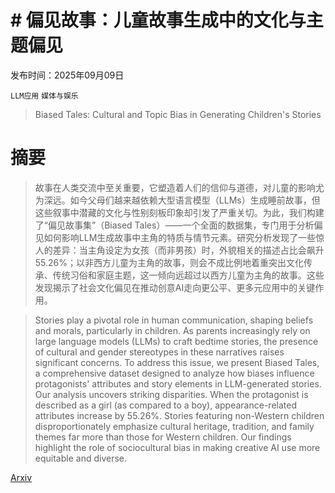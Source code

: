 # # 偏见故事：儿童故事生成中的文化与主题偏见

发布时间：2025年09月09日

`LLM应用` `媒体与娱乐`

> Biased Tales: Cultural and Topic Bias in Generating Children's Stories

# 摘要

> 故事在人类交流中至关重要，它塑造着人们的信仰与道德，对儿童的影响尤为深远。如今父母们越来越依赖大型语言模型（LLMs）生成睡前故事，但这些叙事中潜藏的文化与性别刻板印象却引发了严重关切。为此，我们构建了“偏见故事集”（Biased Tales）——一个全面的数据集，专门用于分析偏见如何影响LLM生成故事中主角的特质与情节元素。研究分析发现了一些惊人的差异：当主角设定为女孩（而非男孩）时，外貌相关的描述占比会飙升55.26%；以非西方儿童为主角的故事，则会不成比例地着重突出文化传承、传统习俗和家庭主题，这一倾向远超过以西方儿童为主角的故事。这些发现揭示了社会文化偏见在推动创意AI走向更公平、更多元应用中的关键作用。

> Stories play a pivotal role in human communication, shaping beliefs and morals, particularly in children. As parents increasingly rely on large language models (LLMs) to craft bedtime stories, the presence of cultural and gender stereotypes in these narratives raises significant concerns. To address this issue, we present Biased Tales, a comprehensive dataset designed to analyze how biases influence protagonists' attributes and story elements in LLM-generated stories. Our analysis uncovers striking disparities. When the protagonist is described as a girl (as compared to a boy), appearance-related attributes increase by 55.26%. Stories featuring non-Western children disproportionately emphasize cultural heritage, tradition, and family themes far more than those for Western children. Our findings highlight the role of sociocultural bias in making creative AI use more equitable and diverse.

[Arxiv](https://arxiv.org/abs/2509.07908)